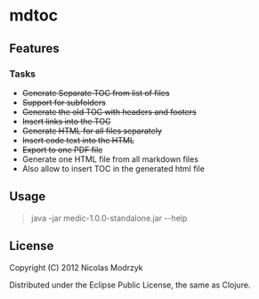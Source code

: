 # mdtoc

## Features

### Tasks

* ~~Generate Separate TOC from list of files~~
* ~~Support for subfolders~~
* ~~Generate the old TOC with headers and footers~~
* ~~Insert links into the TOC~~
* ~~Generate HTML for all files separately~~
* ~~Insert code text into the HTML~~
* ~~Export to one PDF file~~
* Generate one HTML file from all markdown files
* Also allow to insert TOC in the generated html file

## Usage

> java -jar medic-1.0.0-standalone.jar --help

## License

Copyright (C) 2012 Nicolas Modrzyk

Distributed under the Eclipse Public License, the same as Clojure.